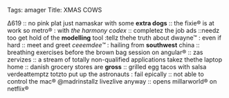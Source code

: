 Tags: amager
Title: XMAS COWS
  
Δ619 :: no pink plat just namaskar with some **extra dogs** :: the fixie® is at work so metro® : with _the harmony codex_ :: completez the job ads ::needz too get hold of the **modelling** tool :tellz thehe truth about dwayne™ : even if hard :: meet and greet _ceeemdee™_ : hailing from **southwest** china :: breathing exercises before the brown bag session on angular® :: zas zervizes :: a stream of totally non-qualified applications takez thethe laptop home :: danish grocery stores are **gross** :: grilled egg tacos with salsa verdeattemptz totzto put up the astronauts : fail epically :: not able to control the mac® @madrinstallz livezlive anyway :: opens millarworld® on netflix®  
<!--stackedit_eyJoaXN0b3J5IjpbMTQ0NDE3NTU0MCwtMTYz NTY4Mz cwMF19cwMF19
-->
